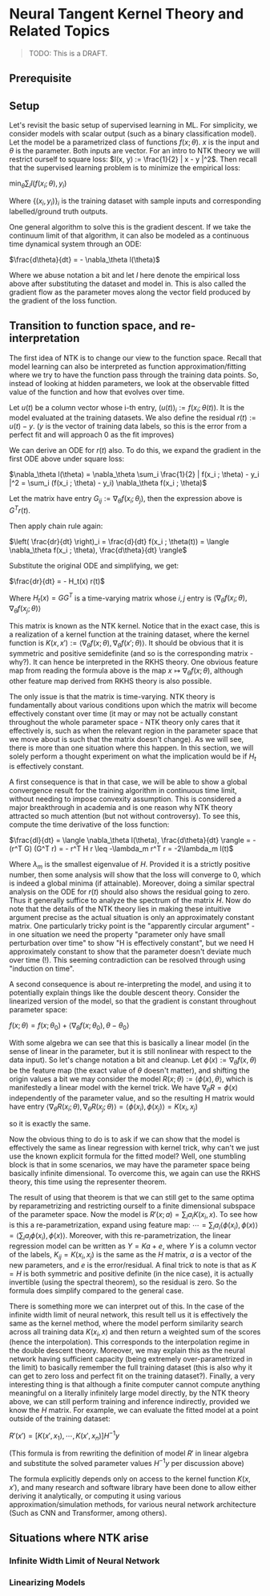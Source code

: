 # Neural Tangent Kernel Theory and Related Topics



> TODO: This is a DRAFT.



## Prerequisite



## Setup

Let's revisit the basic setup of supervised learning in ML. For simplicity, we consider models with scalar output (such as a binary classification model). Let the model be a parametrized class of functions $f(x; \theta)$. $x$ is the input and $\theta$ is the parameter. Both inputs are vector. For an intro to NTK theory we will restrict ourself to square loss: $l(x, y) := \frac{1}{2} | x - y |^2$. Then recall that the supervised learning problem is to minimize the empirical loss:

$\min_\theta \sum_i l(f(x_i ; \theta), y_i)$

Where $\{ (x_i, y_i) \}_i$ is the training dataset with sample inputs and corresponding labelled/ground truth outputs.

One general algorithm to solve this is the gradient descent. If we take the continuum limit of that algorithm, it can also be modeled as a continuous time dynamical system through an ODE:

$\frac{d\theta}{dt} = - \nabla_\theta l(\theta)$

Where we abuse notation a bit and let $l$ here denote the empirical loss above after substituting the dataset and model in. This is also called the gradient flow as the parameter moves along the vector field produced by the gradient of the loss function.



## Transition to function space, and re-interpretation

The first idea of NTK is to change our view to the function space. Recall that model learning can also be interpreted as function approximation/fitting where we try to have the function pass through the training data points. So, instead of looking at hidden parameters, we look at the observable fitted value of the function and how that evolves over time.



Let $u(t)$ be a column vector whose i-th entry, $(u(t))_i := f(x_i; \theta(t))$. It is the model evaluated at the training datasets. We also define the residual $r(t) := u(t) - y$. ($y$ is the vector of training data labels, so this is the error from a perfect fit and will approach 0 as the fit improves)



We can derive an ODE for $r(t)$ also. To do this, we expand the gradient in the first ODE above under square loss:

$\nabla_\theta l(\theta) = \nabla_\theta \sum_i \frac{1}{2} | f(x_i ; \theta) - y_i |^2 = \sum_i (f(x_i ; \theta) - y_i) \nabla_\theta f(x_i ; \theta)$



Let the matrix have entry $G_{ij} := \nabla_\theta f(x_i ; \theta_j)$, then the expression above is $G^T r(t)$.

Then apply chain rule again:

$\left( \frac{dr}{dt} \right)_i = \frac{d}{dt} f(x_i ; \theta(t)) = \langle \nabla_\theta f(x_i ; \theta), \frac{d\theta}{dt} \rangle$

Substitute the original ODE and simplifying, we get:

$\frac{dr}{dt} = - H_t(x) r(t)$

Where $H_t(x) = GG^T$ is a time-varying matrix whose $i,j$ entry is $\langle \nabla_\theta f(x_i ; \theta), \nabla_\theta f(x_j ; \theta) \rangle$

This matrix is known as the NTK kernel. Notice that in the exact case, this is a realization of a kernel function at the training dataset, where the kernel function is $K(x, x') := \langle \nabla_\theta f(x ; \theta), \nabla_\theta f(x' ; \theta) \rangle$. It should be obvious that it is symmetric and positive semidefinite (and so is the corresponding matrix - why?). It can hence be interpreted in the RKHS theory. One obvious feature map from reading the formula above is the map $x \mapsto \nabla_\theta f(x; \theta)$, although other feature map derived from RKHS theory is also possible.



The only issue is that the matrix is time-varying. NTK theory is fundamentally about various conditions upon which the matrix will become effectively constant over time (it may or may not be actually constant throughout the whole parameter space - NTK theory only cares that it effectively is, such as when the relevant region in the parameter space that we move about is such that the matrix doesn't change). As we will see, there is more than one situation where this happen. In this section, we will solely perform a thought experiment on what the implication would be if $H_t$ is effectively constant.



A first consequence is that in that case, we will be able to show a global convergence result for the training algorithm in continuous time limit, without needing to impose convexity assumption. This is considered a major breakthrough in academia and is one reason why NTK theory attracted so much attention (but not without controversy). To see this, compute the time derivative of the loss function:

$\frac{dl}{dt} = \langle \nabla_\theta l(\theta), \frac{d\theta}{dt} \rangle = -(r^T G) (G^T r) = - r^T H r \leq -\lambda_m r^T r = -2\lambda_m l(t)$

Where $\lambda_m$ is the smallest eigenvalue of $H$. Provided it is a strictly positive number, then some analysis will show that the loss will converge to 0, which is indeed a global minima (if attainable). Moreover, doing a similar spectral analysis on the ODE for $r(t)$ should also shows the residual going to zero. Thus it generally suffice to analyze the spectrum of the matrix $H$. Now do note that the details of the NTK theory lies in making these intuitive argument precise as the actual situation is only an approximately constant matrix. One particularly tricky point is the "apparently circular argument" - in one situation we need the property "parameter only have small perturbation over time" to show "H is effectively constant", but we need H approximately constant to show that the parameter doesn't deviate much over time (!). This seeming contradiction can be resolved through using "induction on time".



A second consequence is about re-interpreting the model, and using it to potentially explain things like the double descent theory. Consider the linearized version of the model, so that the gradient is constant throughout parameter space:

$f(x ; \theta) = f(x; \theta_0) + \langle \nabla_\theta f( x; \theta_0), \theta - \theta_0 \rangle$

With some algebra we can see that this is basically a linear model (in the sense of linear in the parameter, but it is still nonlinear with respect to the data input). So let's change notation a bit and cleanup. Let $\phi(x) := \nabla_\theta f( x, \theta)$ be the feature map (the exact value of $\theta$ doesn't matter), and shifting the origin values a bit we may consider the model $R(x; \theta) := \langle \phi(x), \theta \rangle$, which is manifestedly a linear model with the kernel trick. We have $\nabla_\theta R = \phi(x)$ independently of the parameter value, and so the resulting H matrix would have entry $\langle \nabla_\theta R( x_i; \theta), \nabla_\theta R( x_j; \theta) \rangle = \langle \phi(x_i), \phi(x_j) \rangle = K(x_i, x_j)$

so it is exactly the same.

Now the obvious thing to do is to ask if we can show that the model is effectively the same as linear regression with kernel trick, why can't we just use the known explicit formula for the fitted model? Well, one stumbling block is that in some scenarios, we may have the parameter space being basically infinite dimensional. To overcome this, we again can use the RKHS theory, this time using the representer theorem.

The result of using that theorem is that we can still get to the same optima by reparametrizing and restricting ourself to a finite dimensional subspace of the parameter space. Now the model is $R'(x; a) = \sum_i a_i K(x_i, x)$. To see how is this a re-parametrization, expand using feature map: $\cdots = \sum_i a_i \langle \phi(x_i), \phi(x) \rangle = \langle \sum_i a_i \phi(x_i), \phi(x) \rangle$. Moreover, with this re-parametrization, the linear regression model can be written as $Y = Ka + e$, where $Y$ is a column vector of the labels, $K_{ij} = K(x_i, x_j)$ is the same as the $H$ matrix, $a$ is a vector of the new parameters, and $e$ is the error/residual. A final trick to note is that as $K = H$ is both symmetric and positive definite (in the nice case), it is actually invertible (using the spectral theorem), so the residual is zero. So the formula does simplify compared to the general case.

There is something more we can interpret out of this. In the case of the infinite width limit of neural network, this result tell us it is effectively the same as the kernel method, where the model perform similarity search across all training data $K(x_i, x)$ and then return a weighted sum of the scores (hence the interpolation). This corresponds to the interpolation regime in the double descent theory. Moreover, we may explain this as the neural network having sufficient capacity (being extremely over-parametrized in the limit) to basically remember the full training dataset (this is also why it can get to zero loss and perfect fit on the training dataset?). Finally, a very interesting thing is that although a finite computer cannot compute anything meaningful on a literally infinitely large model directly, by the NTK theory above, we can still perform training and inference indirectly, provided we know the $H$ matrix. For example, we can evaluate the fitted model at a point outside of the training dataset:

$R'(x') = \left[ K(x', x_1), \cdots, K(x', x_n) \right] H^{-1} y$

(This formula is from rewriting the definition of model $R'$ in linear algebra and substitute the solved parameter values $H^{-1} y$ per discussion above)

The formula explicitly depends only on access to the kernel function $K(x, x')$, and many research and software library have been done to allow either deriving it analytically, or computing it using various approximation/simulation methods, for various neural network architecture (Such as CNN and Transformer, among others).



## Situations where NTK arise

### Infinite Width Limit of Neural Network



### Linearizing Models




